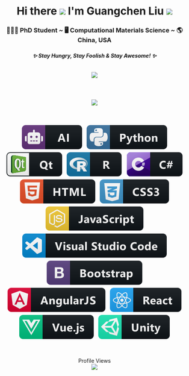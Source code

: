<div align="center">
   <h1>
      Hi there 
      <img src="https://media.giphy.com/media/hvRJCLFzcasrR4ia7z/giphy.gif" width="50px"> 
      I'm Guangchen Liu 
      <img src="https://media.giphy.com/media/WUlplcMpOCEmTGBtBW/giphy.gif" width="60px">
   </h1>
   
   <h3>
      👨🏻‍🎓 PhD Student ~ 🖥 Computational Materials Science ~ 🌎 China, USA
   <h3>
   
   <h5>
      ✨ <i>Stay Hungry, Stay Foolish & Stay Awesome!</i> ✨ <br> <br> <br>
      <img width="" src="https://media.giphy.com/media/BXjqytvu9bKzCUHdzz/giphy.gif"> 
   </h5>
</div>

<br>

<p align="center">
   <a href="https://github.com/anuraghazra/github-readme-stats">
      <img src="https://github-readme-stats.vercel.app/api?username=aguang5241&&show_icons=true&theme=radical">
   </a>
</p>

<br>

<p align="center">
   <!-- For more icons please follow  https://github.com/MikeCodesDotNET/ColoredBadges -->
   <img src="./res/svg/dev/misc/ai.svg" alt="ai" style="vertical-align:top; margin:4px">
   <img src="./res/svg/dev/languages/python.svg" alt="python" style="vertical-align:top; margin:4px">
   <img src="./res/svg/dev/frameworks/qt.svg" alt="qt" style="vertical-align:top; margin:4px">
   <img src="./res/svg/dev/languages/r.svg" alt="r" style="vertical-align:top; margin:4px">
   <img src="./res/svg/dev/languages/csharp.svg" alt="csharp" style="vertical-align:top; margin:4px">
   <img src="./res/svg/dev/languages/html.svg" alt="html" style="vertical-align:top; margin:4px">
   <img src="./res/svg/dev/languages/css3.svg" alt="css3" style="vertical-align:top; margin:4px">
   <img src="./res/svg/dev/languages/js.svg" alt="js" style="vertical-align:top; margin:4px">
   <img src="./res/svg/dev/tools/visualstudio_code.svg" alt="visualstudio_code" style="vertical-align:top; margin:4px">
   <img src="./res/svg/dev/frameworks/bootstrap.svg" alt="bootstrap" style="vertical-align:top; margin:4px">
   <img src="./res/svg/dev/frameworks/angular.svg" alt="angular" style="vertical-align:top; margin:4px">
   <img src="./res/svg/dev/frameworks/react.svg" alt="react" style="vertical-align:top; margin:4px">
   <img src="./res/svg/dev/frameworks/vue.svg" alt="vue" style="vertical-align:top; margin:4px">
   <img src="./res/svg/dev/frameworks/unity.svg" alt="unity" style="vertical-align:top; margin:4px">
</p>

<br>

<p align="center">
   Profile Views <br>
   <img src="https://profile-counter.glitch.me/aguang5241/count.svg" />
</p>
